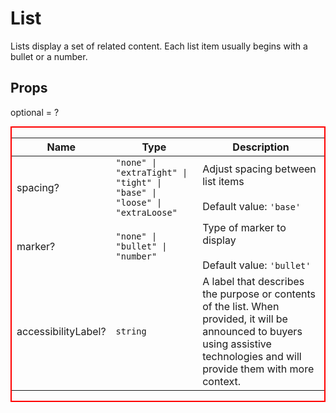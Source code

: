 # List

Lists display a set of related content. Each list item usually begins with a bullet or a number.

## Props
optional = ?


<div style="border: 2px red solid;">

| Name | Type | Description |
| --- | --- | --- |
| spacing? | <code>"none" &#124; "extraTight" &#124; "tight" &#124; "base" &#124; "loose" &#124; "extraLoose"</code> | Adjust spacing between list items<br /><br />Default value: <code>'base'</code> |
| marker? | <code>"none" &#124; "bullet" &#124; "number"</code> | Type of marker to display<br /><br />Default value: <code>'bullet'</code> |
| accessibilityLabel? | <code>string</code> | A label that describes the purpose or contents of the list. When provided, it will be announced to buyers using assistive technologies and will provide them with more context.  |

</div>